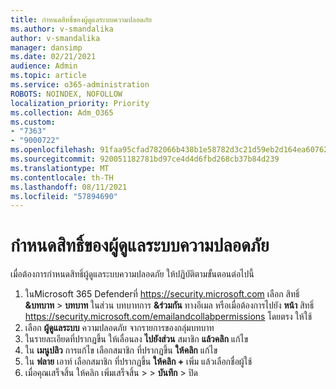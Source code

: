 ```yaml
---
title: กําหนดสิทธิ์ของผู้ดูแลระบบความปลอดภัย
ms.author: v-smandalika
author: v-smandalika
manager: dansimp
ms.date: 02/21/2021
audience: Admin
ms.topic: article
ms.service: o365-administration
ROBOTS: NOINDEX, NOFOLLOW
localization_priority: Priority
ms.collection: Adm_O365
ms.custom:
- "7363"
- "9000722"
ms.openlocfilehash: 91faa95cfad782066b438b1e58782d3c21d59eb2d164ea6076238f6ea98aa1bd
ms.sourcegitcommit: 920051182781bd97ce4d4d6fbd268cb37b84d239
ms.translationtype: MT
ms.contentlocale: th-TH
ms.lasthandoff: 08/11/2021
ms.locfileid: "57894690"
---
```

# <a name="assign-security-administrator-permissions"></a>กําหนดสิทธิ์ของผู้ดูแลระบบความปลอดภัย

เมื่อต้องการกําหนดสิทธิ์ผู้ดูแลระบบความปลอดภัย ให้ปฏิบัติตามขั้นตอนต่อไปนี้

1. ในMicrosoft 365 Defenderที่ <https://security.microsoft.com> เลือก สิทธิ์ **&บทบาท** \> **บทบาท** ในส่วน บทบาทการ **&ร่วมกัน** ทางอีเมล หรือเมื่อต้องการไปยัง **หน้า** สิทธิ์ <https://security.microsoft.com/emailandcollabpermissions> โดยตรง ให้ใช้
2. เลือก **ผู้ดูแลระบบ** ความปลอดภัย จากรายการของกลุ่มบทบาท
3. ในรายละเอียดที่ปรากฏขึ้น ให้เลื่อนลง **ไปยังส่วน** สมาชิก **แล้วคลิก** แก้ไข
4. ใน **เมนูปลิว** การแก้ไข เลือกสมาชิก ที่ปรากฏขึ้น **ให้คลิก** แก้ไข
5. ใน **ฟลาย** เอาท์ เลือกสมาชิก ที่ปรากฏขึ้น **ให้คลิก +** เพิ่ม แล้วเลือกชื่อผู้ใช้
6. เมื่อคุณเสร็จสิ้น ให้คลิก เพิ่มเสร็จสิ้น \>  \> **บันทึก** \> ปิด
